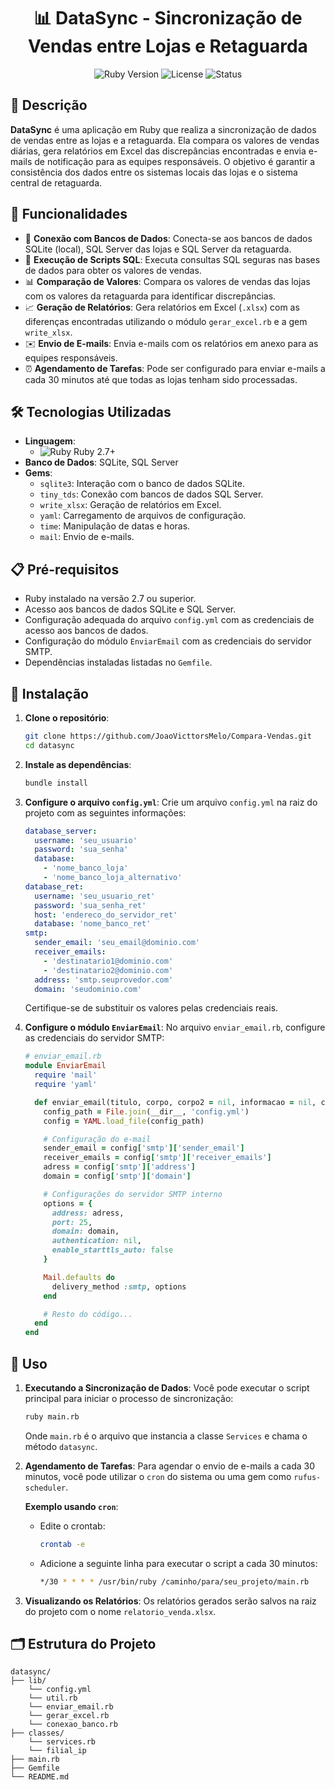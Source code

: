 <div align="center">
  <h1>📊 DataSync - Sincronização de Vendas entre Lojas e Retaguarda</h1>
  <img src="https://img.shields.io/badge/Ruby-2.7%2B-red" alt="Ruby Version">
  <img src="https://img.shields.io/badge/License-MIT-green" alt="License">
  <img src="https://img.shields.io/badge/Status-Em%20Desenvolvimento-orange" alt="Status">
</div>

## 📝 Descrição

**DataSync** é uma aplicação em Ruby que realiza a sincronização de dados de vendas entre as lojas e a retaguarda. Ela compara os valores de vendas diárias, gera relatórios em Excel das discrepâncias encontradas e envia e-mails de notificação para as equipes responsáveis. O objetivo é garantir a consistência dos dados entre os sistemas locais das lojas e o sistema central de retaguarda.

## 🚀 Funcionalidades

- 🔗 **Conexão com Bancos de Dados**: Conecta-se aos bancos de dados SQLite (local), SQL Server das lojas e SQL Server da retaguarda.
- 📝 **Execução de Scripts SQL**: Executa consultas SQL seguras nas bases de dados para obter os valores de vendas.
- 📊 **Comparação de Valores**: Compara os valores de vendas das lojas com os valores da retaguarda para identificar discrepâncias.
- 📈 **Geração de Relatórios**: Gera relatórios em Excel (`.xlsx`) com as diferenças encontradas utilizando o módulo `gerar_excel.rb` e a gem `write_xlsx`.
- ✉️ **Envio de E-mails**: Envia e-mails com os relatórios em anexo para as equipes responsáveis.
- ⏰ **Agendamento de Tarefas**: Pode ser configurado para enviar e-mails a cada 30 minutos até que todas as lojas tenham sido processadas.

## 🛠️ Tecnologias Utilizadas

- **Linguagem**: 
  - ![Ruby](https://img.shields.io/badge/-Ruby-red) Ruby 2.7+
- **Banco de Dados**: SQLite, SQL Server
- **Gems**:
  - `sqlite3`: Interação com o banco de dados SQLite.
  - `tiny_tds`: Conexão com bancos de dados SQL Server.
  - `write_xlsx`: Geração de relatórios em Excel.
  - `yaml`: Carregamento de arquivos de configuração.
  - `time`: Manipulação de datas e horas.
  - `mail`: Envio de e-mails.

## 📋 Pré-requisitos

- Ruby instalado na versão 2.7 ou superior.
- Acesso aos bancos de dados SQLite e SQL Server.
- Configuração adequada do arquivo `config.yml` com as credenciais de acesso aos bancos de dados.
- Configuração do módulo `EnviarEmail` com as credenciais do servidor SMTP.
- Dependências instaladas listadas no `Gemfile`.

## 🔧 Instalação

1. **Clone o repositório**:
    ```bash
    git clone https://github.com/JoaoVicttorsMelo/Compara-Vendas.git
    cd datasync
    ```

2. **Instale as dependências**:
    ```bash
    bundle install
    ```

3. **Configure o arquivo `config.yml`**:
    Crie um arquivo `config.yml` na raiz do projeto com as seguintes informações:
    ```yaml
    database_server:
      username: 'seu_usuario'
      password: 'sua_senha'
      database:
        - 'nome_banco_loja'
        - 'nome_banco_loja_alternativo'
    database_ret:
      username: 'seu_usuario_ret'
      password: 'sua_senha_ret'
      host: 'endereco_do_servidor_ret'
      database: 'nome_banco_ret'
    smtp:
      sender_email: 'seu_email@dominio.com'
      receiver_emails:
        - 'destinatario1@dominio.com'
        - 'destinatario2@dominio.com'
      address: 'smtp.seuprovedor.com'
      domain: 'seudominio.com'
    ```

    Certifique-se de substituir os valores pelas credenciais reais.

4. **Configure o módulo `EnviarEmail`**:
    No arquivo `enviar_email.rb`, configure as credenciais do servidor SMTP:
    ```ruby
    # enviar_email.rb
    module EnviarEmail
      require 'mail'
      require 'yaml'

      def enviar_email(titulo, corpo, corpo2 = nil, informacao = nil, caminho_arquivo_anexo = nil, info_opcional = nil)
        config_path = File.join(__dir__, 'config.yml')
        config = YAML.load_file(config_path)

        # Configuração do e-mail
        sender_email = config['smtp']['sender_email']
        receiver_emails = config['smtp']['receiver_emails']
        adress = config['smtp']['address']
        domain = config['smtp']['domain']

        # Configurações do servidor SMTP interno
        options = {
          address: adress,
          port: 25,
          domain: domain,
          authentication: nil,
          enable_starttls_auto: false
        }

        Mail.defaults do
          delivery_method :smtp, options
        end

        # Resto do código...
      end
    end
    ```

## 🚀 Uso

1. **Executando a Sincronização de Dados**:
    Você pode executar o script principal para iniciar o processo de sincronização:
    ```bash
    ruby main.rb
    ```
    Onde `main.rb` é o arquivo que instancia a classe `Services` e chama o método `datasync`.

2. **Agendamento de Tarefas**:
    Para agendar o envio de e-mails a cada 30 minutos, você pode utilizar o `cron` do sistema ou uma gem como `rufus-scheduler`.

    **Exemplo usando `cron`**:
    - Edite o crontab:
      ```bash
      crontab -e
      ```
    - Adicione a seguinte linha para executar o script a cada 30 minutos:
      ```bash
      */30 * * * * /usr/bin/ruby /caminho/para/seu_projeto/main.rb
      ```

3. **Visualizando os Relatórios**:
    Os relatórios gerados serão salvos na raiz do projeto com o nome `relatorio_venda.xlsx`.

## 🗂️ Estrutura do Projeto

```plaintext
datasync/
├── lib/
    └── config.yml
    └── util.rb
    └── enviar_email.rb
    └── gerar_excel.rb
    └── conexao_banco.rb
├── classes/
    └── services.rb
    └── filial_ip
├── main.rb
├── Gemfile
└── README.md
